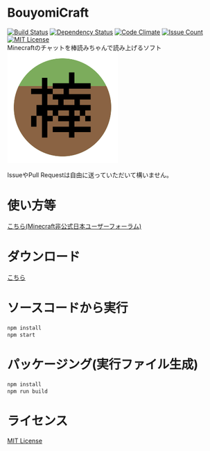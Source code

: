 # BouyomiCraft
[![Build Status](https://travis-ci.org/prince-0203/BouyomiCraft.svg?branch=master)](https://travis-ci.org/prince-0203/BouyomiCraft)
[![Dependency Status](https://gemnasium.com/prince-0203/BouyomiCraft.svg)](https://gemnasium.com/prince-0203/BouyomiCraft)
[![Code Climate](https://codeclimate.com/github/prince-0203/BouyomiCraft/badges/gpa.svg)](https://codeclimate.com/github/prince-0203/BouyomiCraft)
[![Issue Count](https://codeclimate.com/github/prince-0203/BouyomiCraft/badges/issue_count.svg)](https://codeclimate.com/github/prince-0203/BouyomiCraft)
[![MIT License](http://img.shields.io/badge/license-MIT-blue.svg?style=flat)](LICENSE)  
Minecraftのチャットを棒読みちゃんで読み上げるソフト  
![BouyomiCraft](app-icon/icon.png)

IssueやPull Requestは自由に送っていただいて構いません。

# 使い方等
[こちら(Minecraft非公式日本ユーザーフォーラム)](http://forum.minecraftuser.jp/viewtopic.php?f=36&t=30070)

# ダウンロード
[こちら](https://github.com/prince-0203/BouyomiCraft/releases/latest)

# ソースコードから実行
```
npm install
npm start
```

# パッケージング(実行ファイル生成)
```
npm install
npm run build
```

# ライセンス
[MIT License](LICENSE)
